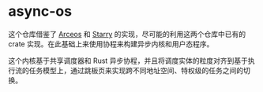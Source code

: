 # async-os

这个仓库借鉴了 [Arceos](https://github.com/arceos-org/arceos) 和 [Starry](https://github.com/Starry-OS/Starry) 的实现，尽可能的利用这两个仓库中已有的 crate 实现。在此基础上来使用协程来构建异步内核和用户态程序。

这个内核基于共享调度器和 Rust 异步协程，并且将调度实体的粒度对齐到基于执行流的任务模型上，通过跳板页来实现跨不同地址空间、特权级的任务之间的切换。
